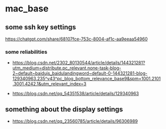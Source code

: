 # mac_base

## some ssh key settings
https://chatgpt.com/share/68107fce-753c-8004-af1c-aa9eeaa54960

### some reliabilities
- https://blog.csdn.net/2302_80130544/article/details/144321281?utm_medium=distribute.pc_relevant.none-task-blog-2~default~baidujs_baidulandingword~default-0-144321281-blog-129340963.235^v43^pc_blog_bottom_relevance_base9&spm=1001.2101.3001.4242.1&utm_relevant_index=3

- https://blog.csdn.net/qq_54351538/article/details/129340963

## something about the display settings
- https://blog.csdn.net/qq_23560785/article/details/96306989
